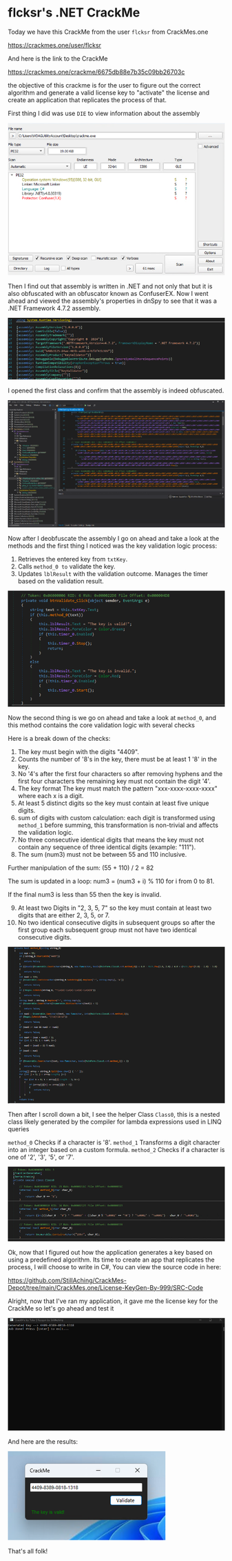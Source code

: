 
# flcksr's .NET CrackMe

Today we have this CrackMe from the user ``flcksr`` from CrackMes.one

https://crackmes.one/user/flcksr

And here is the link to the CrackMe

https://crackmes.one/crackme/6675db88e7b35c09bb26703c

the objective of this crackme is for the user to figure out the correct algorithm and generate a valid license key to "activate" the license and create an application that replicates the process of that.

First thing I did was use ``DIE`` to view information about the assembly

![1](./Photos/1.png)

Then I find out that assembly is written in .NET and not only that but it is also obfuscated with an obfuscator known as ConfuserEX.
Now I went ahead and viewed the assembly's properties in dnSpy to see that it was a .NET Framework 4.7.2 assembly.

![2](./Photos/2.png)

I opened the first class and confirm that the assembly is indeed obfuscated.

![3](./Photos/3.png)

Now after I deobfuscate the assembly I go on ahead and take a look at the methods and the first thing I noticed was the key validation logic process:

1) Retrieves the entered key from ``txtKey``.
2) Calls ``method_0 to`` validate the key.
3) Updates ``lblResult`` with the validation outcome.
Manages the timer based on the validation result.

![4](./Photos/4.png)

Now the second thing is we go on ahead and take a look at ``method_0``, and this method contains the core validation logic with several checks

Here is a break down of the checks:

1) The key must begin with the digits "4409".
2) Counts the number of '8's in the key, there must be at least 1 '8' in the key.
3) No '4's after the first four characters so after removing hyphens and the first four characters the remaining key must not contain the digit '4'.
4) The key format The key must match the pattern "xxx-xxxx-xxxx-xxxx" where each x is a digit.
5) At least 5 distinct digits so the key must contain at least five unique digits.
6) sum of digits with custom calculation: each digit is transformed using ``method_1`` before summing, this transformation is non-trivial and affects the validation logic.
7) No three consecutive identical digits that means the key must not contain any sequence of three identical digits (example: "111").
8) The sum (num3) must not be between 55 and 110 inclusive. 

Further manipulation of the sum:
(55 + 110) / 2 = 82

The sum is updated in a loop: num3 = (num3 + i) % 110 for i from 0 to 81.

If the final num3 is less than 55 then the key is invalid.

9) At least two Digits in "2, 3, 5, 7" so the key must contain at least two digits that are either 2, 3, 5, or 7.
10) No two identical consecutive digits in subsequent groups so after the first group each subsequent group must not have two identical consecutive digits.

![5](./Photos/5.png)

Then after I scroll down a bit, I see the helper Class ``Class0``, this is a nested class likely generated by the compiler for lambda expressions used in LINQ queries

``method_0`` Checks if a character is '8'.
``method_1`` Transforms a digit character into an integer based on a custom formula.
``method_2`` Checks if a character is one of '2', '3', '5', or '7'.

![6](./Photos/6.png)


Ok, now that I figured out how the application generates a key based on using a predefined algorithm. Its time to create an app that replicates the process, I will choose to write in C#, You can view the source code in here:

https://github.com/StillAching/CrackMes-Depot/tree/main/CrackMes.one/License-KeyGen-By-999/SRC-Code

Alright, now that I've ran my application, it gave me the license key for the CrackMe so let's go ahead and test it

![7](./Photos/7.png)

And here are the results:

![8](./Photos/8.png)

That's all folk!